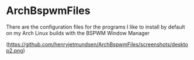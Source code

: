 # ArchBspwmFiles
There are the configuration files for the programs I like to install by default on my Arch Linux builds with the BSPWM Window Manager

(https://github.com/henryjetmundsen/ArchBspwmFiles/screenshots/desktop2.png)
